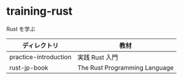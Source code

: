 # training-rust

Rust を学ぶ

| ディレクトリ          | 教材                          |
| --------------------- | ----------------------------- |
| practice-introduction | 実践 Rust 入門                |
| rust-jp-book          | The Rust Programming Language |
